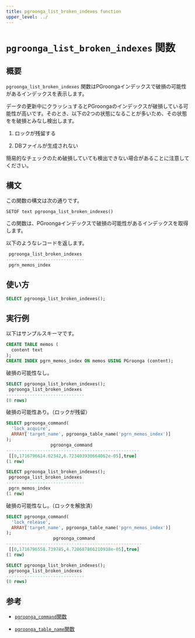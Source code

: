 ```yaml
---
title: pgroonga_list_broken_indexes function
upper_level: ../
---
```


# `pgroonga_list_broken_indexes` 関数

## 概要

`pgroonga_list_broken_indexes` 関数はPGroongaインデックスで破損の可能性があるインデックスを表示します。

データの更新中にクラッシュするとPGroongaのインデックスが破損している可能性が高いです。そのとき、以下の2つの状態になることが多いため、その状態をを破損とみなし検出します。

1. ロックが残留する

2. DBファイルが生成されない

簡易的なチェックのため破損していても検出できない場合があることに注意してください。

## 構文

この関数の構文は次の通りです。

```text
SETOF text pgroonga_list_broken_indexes()
```

この関数は、PGroongaインデックスで破損の可能性があるインデックスを取得します。

以下のようなレコードを返します。

```sql
 pgroonga_list_broken_indexes 
------------------------------
 pgrn_memos_index
```

## 使い方

```sql
SELECT pgroonga_list_broken_indexes();
```

## 実行例

以下はサンプルスキーマです。

```sql
CREATE TABLE memos (
  content text
);
CREATE INDEX pgrn_memos_index ON memos USING PGroonga (content);
```

破損の可能性なし。

```sql
SELECT pgroonga_list_broken_indexes();
 pgroonga_list_broken_indexes
------------------------------
(0 rows)
```

破損の可能性あり。（ロックが残留）

```sql
SELECT pgroonga_command(
  'lock_acquire',
  ARRAY['target_name', pgroonga_table_name('pgrn_memos_index')]
);
                 pgroonga_command
---------------------------------------------------
 [[0,1716796614.02342,6.723403930664062e-05],true]
(1 row)

SELECT pgroonga_list_broken_indexes();
 pgroonga_list_broken_indexes 
------------------------------
 pgrn_memos_index
(1 row)
```

破損の可能性なし。（ロックを解放済）

```sql
SELECT pgroonga_command(
  'lock_release',
  ARRAY['target_name', pgroonga_table_name('pgrn_memos_index')]
);
                  pgroonga_command
----------------------------------------------------
 [[0,1716796558.739785,4.720687866210938e-05],true]
(1 row)

SELECT pgroonga_list_broken_indexes();
 pgroonga_list_broken_indexes 
------------------------------
(0 rows)
```

## 参考

  * [`pgroonga_command`関数][command]

  * [`pgroonga_table_name`関数][table-name]

[command]:pgroonga-command.html

[table-name]:pgroonga-table-name.html
